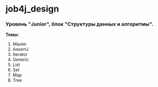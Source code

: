 # job4j_design

### Уровень "Junior", блок "Структуры данных и алгоритмы".

**Темы:**
1. Maven
2. AssertJ
3. Iterator
4. Generic
5. List
6. Set
7. Map
8. Tree